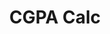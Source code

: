 ---
slug: "cgpa-calc"
meta-title: "CGPA Calc"
title: "CGPA Calc"
description: "A command-line tool to analyze academic transcripts from a TOML file. Computes SGPA, CGPA, and rolling CGPA with a clean rich-powered interface."
start_date: "May 17 2025"
end_date: "May 17 2025"
is_published: true
is_pinned: false
is_important: false
project_tags:
- Python
- Toml
- Rich
repository_link: "https://github.com/lalitm1004/cgpa-calc"
---